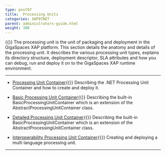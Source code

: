 ```yaml
---
type: post97
title:  Processing Units
categories: XAP97NET
parent: administrators-guide.html
weight: 300
---
```



{{<wbr>}}
The processing unit is the unit of packaging and deployment in the GigaSpaces XAP platform. This section details the anatomy and details of the processing unit. It describes the various processing unit types, explains its directory structure, deployment descriptor, SLA attributes and how you can debug, run and deploy it on to the GigaSpaces XAP runtime environment.

<hr/>

- [Processing Unit Container](./processing-unit-container.html){{<wbr>}}
Describing the .NET Processing Unit Container and how to create and deploy it.

- [Basic Processing Unit Container](./basic-processing-unit-container.html){{<wbr>}}
Describing the built-in BasicProcessingUnitContainer which is an extension of the AbstractProcessingUnitContainer class.

- [Detailed Processing Unit Container](./detailed-basic-processing-unit-container.html){{<wbr>}}
Describing the built-in BasicProcessingUnitContainer which is an extension of the AbstractProcessingUnitContainer class.

- [Interoperability Processing Unit Container](./interop-processing-unit.html){{<wbr>}}
Creating and deploying a multi language processing unit.


<hr/>

